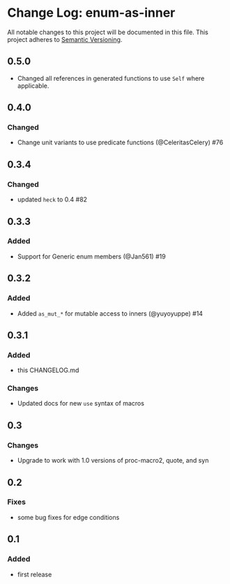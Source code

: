 # Change Log: enum-as-inner

All notable changes to this project will be documented in this file.
This project adheres to [Semantic Versioning](http://semver.org/).

## 0.5.0

- Changed all references in generated functions to use `Self` where applicable.

## 0.4.0

### Changed

- Change unit variants to use predicate functions (@CeleritasCelery) #76

## 0.3.4

### Changed

- updated `heck` to 0.4 #82

## 0.3.3

### Added

- Support for Generic enum members (@Jan561) #19

## 0.3.2

### Added

- Added `as_mut_*` for mutable access to inners (@yuyoyuppe) #14

## 0.3.1

### Added

- this CHANGELOG.md

### Changes

- Updated docs for new `use` syntax of macros

## 0.3

### Changes

- Upgrade to work with 1.0 versions of proc-macro2, quote, and syn

## 0.2

### Fixes

- some bug fixes for edge conditions

## 0.1

### Added

- first release
